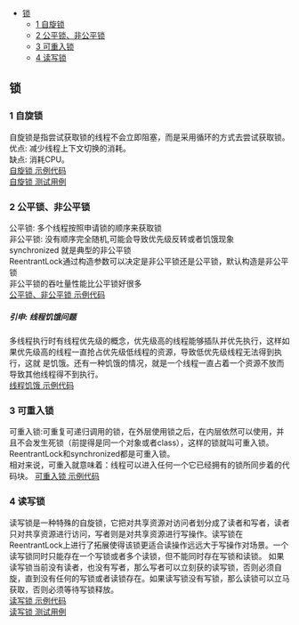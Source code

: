 - [锁](#锁)  
    - [1 自旋锁](#1-自旋锁)  
    - [2 公平锁、非公平锁](#2-公平锁非公平锁)  
    - [3 可重入锁](#3-可重入锁)  
    - [4 读写锁](#4-读写锁)  
## 锁
### 1 自旋锁
自旋锁是指尝试获取锁的线程不会立即阻塞，而是采用循环的方式去尝试获取锁。  
优点: 减少线程上下文切换的消耗。  
缺点: 消耗CPU。  
[自旋锁 示例代码](https://github.com/BooksCup/java-concurrency/blob/master/src/main/java/com/bc/concurrency/lock/SpinLock.java)  
[自旋锁 测试用例](https://github.com/BooksCup/java-concurrency/blob/master/src/test/java/com/bc/concurrency/test/lock/SpinLockTest.java)  


### 2 公平锁、非公平锁
公平锁: 多个线程按照申请锁的顺序来获取锁  
非公平锁: 没有顺序完全随机,可能会导致优先级反转或者饥饿现象  
synchronized 就是典型的非公平锁  
ReentrantLock通过构造参数可以决定是非公平锁还是公平锁，默认构造是非公平锁  
非公平锁的吞吐量性能比公平锁好很多  
[公平锁、非公平锁 示例代码](https://github.com/BooksCup/java-concurrency/blob/master/src/main/java/com/bc/concurrency/lock/FairLock.java)  
##### 引申: 线程饥饿问题  
多线程执行时有线程优先级的概念，优先级高的线程能够插队并优先执行，这样如果优先级高的线程一直抢占优先级低线程的资源，导致低优先级线程无法得到执行，这就  是饥饿。还有一种饥饿的情况，就是一个线程一直占着一个资源不放而导致其他线程得不到执行。  
[线程饥饿 示例代码](https://github.com/BooksCup/java-concurrency/blob/master/src/main/java/com/bc/concurrency/lock/HungerDeadLock.java)  
    

### 3 可重入锁  
可重入锁:可重复可递归调用的锁，在外层使用锁之后，在内层依然可以使用，并且不会发生死锁（前提得是同一个对象或者class），这样的锁就叫可重入锁。  
ReentrantLock和synchronized都是可重入锁。  
相对来说，可重入就意味着：线程可以进入任何一个它已经拥有的锁所同步着的代码块。
[可重入锁 示例代码](https://github.com/BooksCup/java-concurrency/blob/master/src/main/java/com/bc/concurrency/lock/ReentrantDemo.java)  

### 4 读写锁  
读写锁是一种特殊的自旋锁，它把对共享资源对访问者划分成了读者和写者，读者只对共享资源进行访问，写者则是对共享资源进行写操作。读写锁在ReentrantLock上进行了拓展使得该锁更适合读操作远远大于写操作对场景。一个读写锁同时只能存在一个写锁或者多个读锁，但不能同时存在写锁和读锁。
如果读写锁当前没有读者，也没有写者，那么写者可以立刻获的读写锁，否则必须自旋，直到没有任何的写锁或者读锁存在。如果读写锁没有写锁，那么读锁可以立马获取，否则必须等待写锁释放。  
[读写锁 示例代码](https://github.com/BooksCup/java-concurrency/blob/master/src/main/java/com/bc/concurrency/lock/ReentrantReadWriteLockDemo.java)  
[读写锁 测试用例](https://github.com/BooksCup/java-concurrency/blob/master/src/test/java/com/bc/concurrency/test/lock/ReentrantReadWriteLockDemoTest.java)  